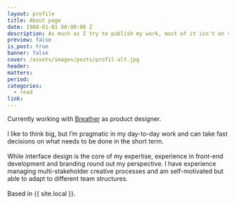 ```yaml
---
layout: profile
title: About page
date: 1988-01-01 00:00:00 Z
description: As much as I try to publish my work, most of it isn't on view here. Learn more about where I’ve worked and what I’ve been up to for the past few years.
preview: false
is_post: true
banner: false
cover: /assets/images/posts/profil-alt.jpg
header:
matters:
period:
categories:
  - read
link:
---
```


Currently working with [Breather](https://breather.com) as product designer.
<br><br>
I like to think big, but I’m pragmatic in my day-to-day work and can take fast decisions on what needs to be done in the short term.
<br><br>
While interface design is the core of my expertise, experience in front-end development and branding round out my perspective. I have experience managing multi-stakeholder creative processes and am self-motivated but able to adapt to different team structures.
<br><br>
Based in {{ site.local }}.
